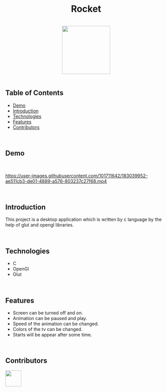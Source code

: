<h1 align="center">Rocket</h1> <br>

<div align="center">
    <img width=150 src="/Rocket/2498090.ico">
</div>

<br/>

## Table of Contents

- [Demo](#demo)
- [Introduction](#introduction)
- [Technologies](#technologies)
- [Features](#features)
- [Contributors](#contributors)

<br/>

## Demo

<br/>

https://user-images.githubusercontent.com/101711642/183039952-ae511cb3-de01-4889-a576-803237c27f68.mp4

<br/>

## Introduction
This project is a desktop application which is written by c language by the help of glut and opengl libraries.

<br/>

## Technologies

* C
* OpenGl
* Glut

<br/>

## Features

* Screen can be turned off and on.
* Animation can be paused and play.
* Speed of the animation can be changed.
* Colors of the tv can be changed.
* Starts will be appear after some time.

<br/>

## Contributors

<a href="https://github.com/ahmettoguz" target="_blank"><img width=50 height=50 src="https://avatars.githubusercontent.com/u/101711642?v=4"></a>
